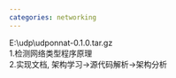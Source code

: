 ```yaml
---
categories: networking
---
```

E:\udp\udponnat-0.1.0.tar.gz<br />1.检测网络类型程序原理<br />2.实现文档, 架构学习-&gt;源代码解析-&gt;架构分析